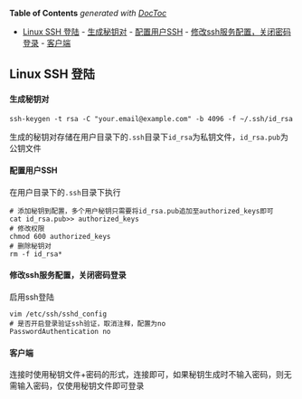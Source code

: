 <!-- START doctoc generated TOC please keep comment here to allow auto update -->
<!-- DON'T EDIT THIS SECTION, INSTEAD RE-RUN doctoc TO UPDATE -->
**Table of Contents**  *generated with [DocToc](https://github.com/thlorenz/doctoc)*

- [Linux SSH 登陆](#linux-ssh-登陆)
		- [生成秘钥对](#生成秘钥对)
		- [配置用户SSH](#配置用户ssh)
		- [修改ssh服务配置，关闭密码登录](#修改ssh服务配置关闭密码登录)
		- [客户端](#客户端)

<!-- END doctoc generated TOC please keep comment here to allow auto update -->

## Linux SSH 登陆

#### 生成秘钥对

	ssh-keygen -t rsa -C "your.email@example.com" -b 4096 -f ~/.ssh/id_rsa

生成的秘钥对存储在用户目录下的`.ssh`目录下`id_rsa`为私钥文件，`id_rsa.pub`为公钥文件

#### 配置用户SSH

在用户目录下的`.ssh`目录下执行

	# 添加秘钥到配置，多个用户秘钥只需要将id_rsa.pub追加至authorized_keys即可
	cat id_rsa.pub>> authorized_keys
	# 修改权限
	chmod 600 authorized_keys
	# 删除秘钥对
	rm -f id_rsa* 

#### 修改ssh服务配置，关闭密码登录

启用ssh登陆

	vim /etc/ssh/sshd_config
	# 是否开启登录验证ssh验证，取消注释，配置为no
	PasswordAuthentication no

#### 客户端

连接时使用秘钥文件+密码的形式，连接即可，如果秘钥生成时不输入密码，则无需输入密码，仅使用秘钥文件即可登录